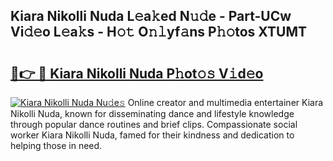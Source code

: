 ## Kiara Nikolli Nuda L𝚎a𝚔ed N𝚞𝚍e - Part-UCw Vi𝚍𝚎o L𝚎a𝚔s - H𝚘𝚝 O𝚗𝚕yf𝚊ns P𝚑𝚘tos XTUMT

# <h2><a href="http://kfc1cpa.oniu.top/?m=Kiara+Nikolli+Nuda">🔗👉 🔴 Kiara Nikolli Nuda P𝚑ot𝚘𝚜 V𝚒d𝚎o</a></h2>

[![Kiara Nikolli Nuda Nu𝚍e𝚜](https://i.imgur.com/0qMVB7G.gif)](http://kfc1cpa.oniu.top/?m=Kiara+Nikolli+Nuda)
Online creator and multimedia entertainer Kiara Nikolli Nuda, known for disseminating dance and lifestyle knowledge through popular dance routines and brief clips. Compassionate social worker Kiara Nikolli Nuda, famed for their kindness and dedication to helping those in need.  
